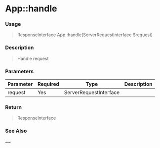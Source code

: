 
# App::handle 

### Usage

> ResponseInterface App::handle(ServerRequestInterface $request)

### Description

> Handle request

### Parameters

Parameter | Required | Type | Description
------------- |------------- |------------- |------------- 
request | Yes | ServerRequestInterface |

### Return
> ResponseInterface 
### See Also

~~


